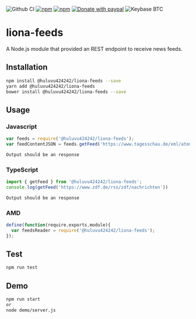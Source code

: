 ![Github CI](https://github.com/Huluvu424242/liona-feeds/workflows/Github%20CI/badge.svg)
[![npm](https://img.shields.io/npm/v/@huluvu424242/liona-feeds.svg)](https://www.npmjs.com/package/@huluvu424242/liona-feeds)
[![npm](https://img.shields.io/npm/dm/@huluvu424242/liona-feeds.svg)](https://www.npmjs.com/package/@huluvu424242/liona-feeds)
[![Donate with paypal](https://img.shields.io/badge/paypal-donate-yellow.svg)](https://paypal.me/huluvu424242)
![Keybase BTC](https://img.shields.io/keybase/btc/huluvu424242)

# liona-feeds
A Node.js module that provided an REST endpoint to receive news feeds.
## Installation 
```sh
npm install @huluvu424242/liona-feeds --save
yarn add @huluvu424242/liona-feeds
bower install @huluvu424242/liona-feeds --save
```
## Usage
### Javascript
```javascript
var feeds = require('@huluvu424242/liona-feeds');
var feedContentJSON = feeds.getFeed('https://www.tagesschau.de/xml/atom/');
```
```sh
Output should be an response
```
### TypeScript
```typescript
import { getFeed } from '@huluvu424242/liona-feeds';
console.log(getFeed('https://www.zdf.de/rss/zdf/nachrichten'))
```
```sh
Output should be an response
```
### AMD
```javascript
define(function(require,exports,module){
  var feedsReader = require('@huluvu424242/liona-feeds');
});
```
## Test 
```sh
npm run test
```
## Demo 
```sh
npm run start
or
node demo/server.js
```
